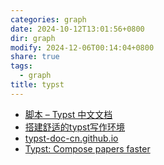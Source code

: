 ```yaml
---
categories: graph
date: 2024-10-12T13:01:56+0800
dir: graph
modify: 2024-12-06T00:14:04+0800
share: true
tags:
  - graph
title: typst
---
```


- [脚本 – Typst 中文文档](https://typst-doc-cn.github.io/docs/reference/scripting)
- [搭建舒适的typst写作环境](https://zhuanlan.zhihu.com/p/642509853)
- [typst-doc-cn.github.io](https://typst-doc-cn.github.io/)
- [Typst: Compose papers faster](https://typst.app/)